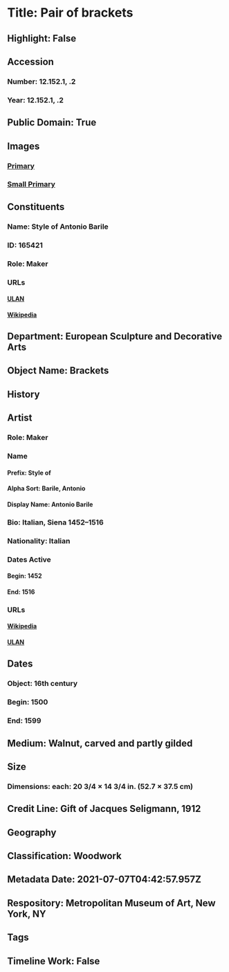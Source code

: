 # Title: Pair of brackets
## Highlight: False
## Accession
### Number: 12.152.1, .2
### Year: 12.152.1, .2
## Public Domain: True
## Images
### [Primary](https://images.metmuseum.org/CRDImages/es/original/14094.jpg)
### [Small Primary](https://images.metmuseum.org/CRDImages/es/web-large/14094.jpg)
## Constituents
### Name: Style of Antonio Barile
### ID: 165421
### Role: Maker
### URLs
#### [ULAN](http://vocab.getty.edu/page/ulan/500010990)
#### [Wikipedia](https://www.wikidata.org/wiki/Q5565880)
## Department: European Sculpture and Decorative Arts
## Object Name: Brackets
## History
## Artist
### Role: Maker
### Name
#### Prefix: Style of
#### Alpha Sort: Barile, Antonio
#### Display Name: Antonio Barile
### Bio: Italian, Siena 1452–1516
### Nationality: Italian
### Dates Active
#### Begin: 1452
#### End: 1516
### URLs
#### [Wikipedia](https://www.wikidata.org/wiki/Q5565880)
#### [ULAN](http://vocab.getty.edu/page/ulan/500010990)
## Dates
### Object: 16th century
### Begin: 1500
### End: 1599
## Medium: Walnut, carved and partly gilded
## Size
### Dimensions: each: 20 3/4 × 14 3/4 in. (52.7 × 37.5 cm)
## Credit Line: Gift of Jacques Seligmann, 1912
## Geography
## Classification: Woodwork
## Metadata Date: 2021-07-07T04:42:57.957Z
## Respository: Metropolitan Museum of Art, New York, NY
## Tags
## Timeline Work: False